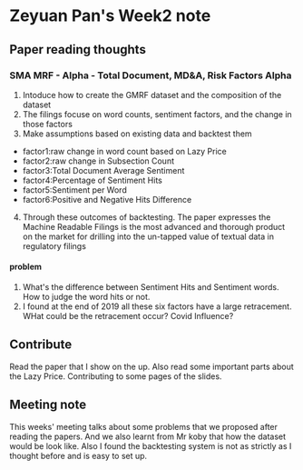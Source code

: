 # Zeyuan Pan's Week2 note
## Paper reading thoughts

### SMA MRF - Alpha - Total Document, MD&A, Risk Factors Alpha
1. Intoduce how to create the GMRF dataset and the composition of the dataset 
2. The filings focuse on word counts, sentiment factors, and the change in those factors
3. Make assumptions based on existing data and backtest them
-  factor1:raw change in word count based on Lazy Price
-  factor2:raw change in Subsection Count
-  factor3:Total Document Average Sentiment
-  factor4:Percentage of Sentiment Hits
-  factor5:Sentiment per Word
-  factor6:Positive and Negative Hits Difference
4. Through these outcomes of backtesting. The paper expresses the Machine Readable Filings is the most advanced and thorough product on the market for drilling into the un-tapped value of textual data in regulatory filings

#### problem
1. What's the difference between Sentiment Hits and Sentiment words. How to judge the word hits or not.
2. I found at the end of 2019 all these six factors have a large retracement. WHat could be the retracement occur? Covid Influence?


## Contribute
Read the paper that I show on the up. Also read some important parts about the Lazy Price. Contributing to some pages of the slides.

## Meeting note
This weeks' meeting talks about some problems that we proposed after reading the papers. And we also learnt from Mr koby that how the dataset would be look like. Also I found the backtesting system is not as strictly as I thought before and is easy to set up. 
